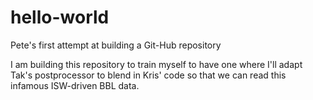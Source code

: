# hello-world
Pete's first attempt at building a Git-Hub repository

I am building this repository to train myself to have one where I'll adapt Tak's postprocessor to blend in Kris' code so that we can read this infamous ISW-driven BBL data.
